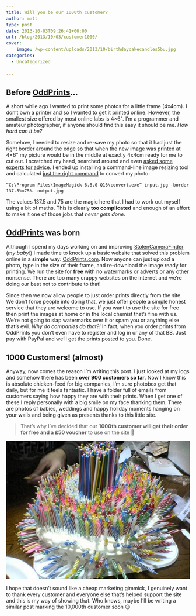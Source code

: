 ```yaml
---
title: Will you be our 1000th customer?
author: matt
type: post
date: 2013-10-03T09:26:41+00:00
url: /blog/2013/10/03/customer1000/
cover:
    image: /wp-content/uploads/2013/10/birthdaycakecandles5bu.jpg
categories:
  - Uncategorized

---
```

## Before [OddPrints][1]…

  A short while ago I wanted to print some photos for a little frame (4x4cm). I don’t own a printer and so I wanted to get it printed online. However, the smallest size offered by most online labs is 4×6". I’m a programmer and amateur photographer, if anyone should find this easy it should be me. <i>How hard can it be?</i>



Somehow, I needed to resize and re-save my photo so that it had just the right border around the edge so that when the new image was printed at 4×6" my picture would be in the middle at exactly 4x4cm ready for me to cut out. I scratched my head, searched around and even [asked some experts for advice](http://photo.stackexchange.com/questions/24332/how-do-you-print-photos-at-non-standard-sizes/). I ended up installing a command-line image resizing tool and calculated [just the right command](http://www.mattburns.co.uk/blog/2011/09/10/how-to-print-small-photos-say-4cm-x-4cm/) to convert my photo:

```
“C:\Program Files\ImageMagick-6.6.0-Q16\convert.exe” input.jpg -border 137.5%x75%  output.jpg
```

The values 137.5 and 75 are the magic here that I had to work out myself using a bit of maths. This is clearly **too complicated** and enough of an effort to make it one of those jobs that <em>never gets done</em>.

## [OddPrints](http://www.oddprints.com) was born

Although I spend my days working on and improving [StolenCameraFinder](http://www.stolencamerafinder.com/) (<em>my baby!</em>) I made time to knock up a basic website that solved this problem online in a **simple** way: [OddPrints.com](http://www.oddprints.com). Now anyone can just upload a photo, type in the size of their frame, and re-download the image ready for printing. We run the site for **free** with no watermarks or adverts or any other nonsense. There are too many crappy websites on the internet and we’re doing our best not to contribute to that!



Since then we now allow people to just order prints directly from the site. We don’t force people into doing that, we just offer people a simple honest service that they are welcome to use. If you want to use the site for free then print the images at home or in the local chemist that’s fine with us. We’re not going to slap watermarks over it or spam you or anything else that’s evil. <em>Why do companies do that?!</em> In fact, when you order prints from OddPrints you don’t even have to register and log in or any of that BS. Just pay with PayPal and we’ll get the prints posted to you. Done.

## 1000 Customers! (almost)

Anyway, now comes the reason I’m writing this post. I just looked at my logs and somehow there has been **over 900 customers so far**. Now I know this is absolute chicken-feed for big companies, I’m sure photobox get that daily, but for me it feels fantastic. I have a folder full of emails from customers saying how happy they are with their prints. When I get one of these I reply personally with a big smile on my face thanking them. There are photos of babies, weddings and happy holiday moments hanging on your walls and being given as presents thanks to this little site.



> That’s why I’ve decided that our **1000th customer will get their order for free and a £50 voucher** to use on the site 🙂



[![](/wp-content/uploads/2013/10/birthdaycakecandles5bu.jpg)](http://www.mattburns.co.uk/blog/wp-content/uploads/2013/10/birthdaycakecandles5bu.jpg)



I hope that doesn’t sound like a cheap marketing gimmick, I genuinely want to thank every customer and everyone else that’s helped support the site and this is my way of showing that. Who knows, maybe I’ll be writing a similar post marking the 10,000th customer soon 😉

 [1]: http://www.oddprints.com